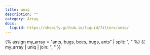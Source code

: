 ```yaml
---
title: uniq
description: ""
category: Array
docs:
  liquid: https://shopify.github.io/liquid/filters/uniq/
---
```


{% assign my_array = "ants, bugs, bees, bugs, ants" | split: ", " %}
{{ my_array | uniq | join: ", " }}
<!-- Output: "ants, bugs, bees" -->
